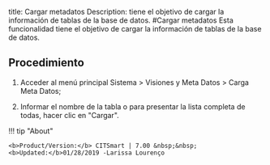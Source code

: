 title:  Cargar metadatos 
Description: tiene el objetivo de cargar la información de tablas de la base de datos.
#Cargar metadatos
Esta funcionalidad tiene el objetivo de cargar la información de tablas de la base de datos.

Procedimiento
-------------

1.  Acceder al menú principal Sistema \> Visiones y Meta Datos \> Carga Meta
    Datos;

2.  Informar el nombre de la tabla o para presentar la lista completa de todas,
    hacer clic en "Cargar".

!!! tip "About"

    <b>Product/Version:</b> CITSmart | 7.00 &nbsp;&nbsp;
    <b>Updated:</b>01/28/2019 -Larissa Lourenço
